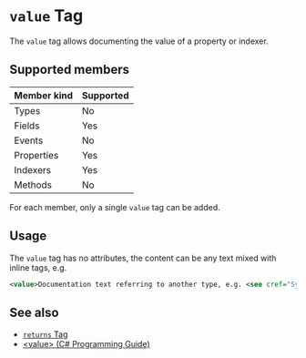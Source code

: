 # `value` Tag

The `value` tag allows documenting the value of a property or indexer.

## Supported members

| Member kind | Supported |
|-------------|-----------|
| Types       | No        |
| Fields      | Yes       |
| Events      | No        |
| Properties  | Yes       |
| Indexers    | Yes       |
| Methods     | No        |

For each member, only a single `value` tag can be added.

## Usage

The `value` tag has no attributes, the content can be any text mixed with
inline tags, e.g.

```xml
<value>Documentation text referring to another type, e.g. <see cref="System.String" /></summary>
```

## See also

- [`returns` Tag](./returns.md)
- [\<value\> (C# Programming Guide)](https://docs.microsoft.com/en-us/dotnet/csharp/programming-guide/xmldoc/value)
